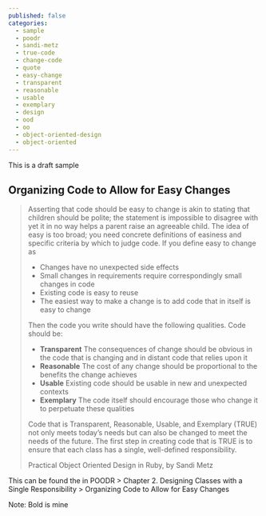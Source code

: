 ```yaml
---
published: false
categories:
  - sample
  - poodr
  - sandi-metz
  - true-code
  - change-code
  - quote
  - easy-change
  - transparent
  - reasonable
  - usable
  - exemplary
  - design
  - ood
  - oo
  - object-oriented-design
  - object-oriented
---
```


This is a draft sample


## Organizing Code to Allow for Easy Changes

>Asserting that code should be easy to change is akin to stating that children should be polite; the statement is impossible to disagree with yet it in no way helps a parent raise an agreeable child. The idea of easy is too broad; you need concrete definitions of easiness and specific criteria by which to judge code.
>If you define easy to change as
>* Changes have no unexpected side effects
>* Small changes in requirements require correspondingly small changes in code
>* Existing code is easy to reuse
>* The easiest way to make a change is to add code that in itself is easy to change
>
>Then the code you write should have the following qualities. Code should be:
>* **Transparent** The consequences of change should be obvious in the code that is changing and in distant code that relies upon it
>* **Reasonable** The cost of any change should be proportional to the benefits the change achieves
>* **Usable** Existing code should be usable in new and unexpected contexts
>* **Exemplary** The code itself should encourage those who change it to perpetuate
>these qualities
>
>Code that is Transparent, Reasonable, Usable, and Exemplary (TRUE) not only meets today’s needs but can also be changed to meet the needs of the future. The first step in creating code that is TRUE is to ensure that each class has a single, well-defined responsibility.
>
> Practical Object Oriented Design in Ruby, by Sandi Metz

This can be found the in POODR > Chapter 2. Designing Classes with a Single Responsibility > Organizing Code to Allow for Easy Changes

Note: Bold is mine
